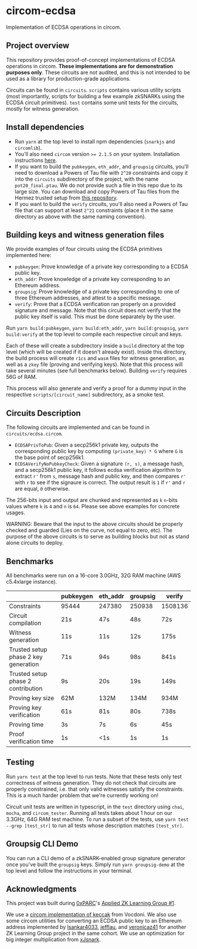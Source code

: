 # circom-ecdsa

Implementation of ECDSA operations in circom.

## Project overview

This repository provides proof-of-concept implementations of ECDSA operations in circom. **These implementations are for demonstration purposes only**. These circuits are not audited, and this is not intended to be used as a library for production-grade applications.

Circuits can be found in `circuits`. `scripts` contains various utility scripts (most importantly, scripts for building a few example zkSNARKs using the ECDSA circuit primitives). `test` contains some unit tests for the circuits, mostly for witness generation.

## Install dependencies

- Run `yarn` at the top level to install npm dependencies (`snarkjs` and `circomlib`).
- You'll also need `circom` version `>= 2.1.5` on your system. Installation instructions [here](https://docs.circom.io/getting-started/installation/).
- If you want to build the `pubkeygen`, `eth_addr`, and `groupsig` circuits, you'll need to download a Powers of Tau file with `2^20` constraints and copy it into the `circuits` subdirectory of the project, with the name `pot20_final.ptau`. We do not provide such a file in this repo due to its large size. You can download and copy Powers of Tau files from the Hermez trusted setup from [this repository](https://github.com/iden3/snarkjs#7-prepare-phase-2).
- If you want to build the `verify` circuits, you'll also need a Powers of Tau file that can support at least `2^21` constraints (place it in the same directory as above with the same naming convention).

## Building keys and witness generation files

We provide examples of four circuits using the ECDSA primitives implemented here:

- `pubkeygen`: Prove knowledge of a private key corresponding to a ECDSA public key.
- `eth_addr`: Prove knowledge of a private key corresponding to an Ethereum address.
- `groupsig`: Prove knowledge of a private key corresponding to one of three Ethereum addresses, and attest to a specific message.
- `verify`: Prove that a ECDSA verification ran properly on a provided signature and message. Note that this circuit does not verify that the public key itself is valid. This must be done separately by the user.

Run `yarn build:pubkeygen`, `yarn build:eth_addr`, `yarn build:groupsig`, `yarn build:verify` at the top level to compile each respective circuit and keys.

Each of these will create a subdirectory inside a `build` directory at the top level (which will be created if it doesn't already exist). Inside this directory, the build process will create `r1cs` and `wasm` files for witness generation, as well as a `zkey` file (proving and verifying keys). Note that this process will take several minutes (see full benchmarks below). Building `verify` requires 56G of RAM.

This process will also generate and verify a proof for a dummy input in the respective `scripts/[circuit_name]` subdirectory, as a smoke test.

## Circuits Description

The following circuits are implemented and can be found in `circuits/ecdsa.circom`.

- `ECDSAPrivToPub`: Given a secp256k1 private key, outputs the corresponding public key by computing `(private_key) * G` where `G` is the base point of secp256k1.
- `ECDSAVerifyNoPubkeyCheck`: Given a signature `(r, s)`, a message hash, and a secp256k1 public key, it follows ecdsa verification algorithm to extract `r'` from `s`, message hash and public key, and then compares `r'` with `r` to see if the signaure is correct. The output result is `1` if `r'` and `r` are equal, `0` otherwise.

The 256-bits input and output are chunked and represented as `k` `n`-bits values where `k` is `4` and `n` is `64`. Please see above examples for concrete usages.

WARNING: Beware that the input to the above circuits should be properly checked and guarded (Lies on the curve, not equal to zero, etc). The purpose of the above circuits is to serve as building blocks but not as stand alone circuits to deploy.

## Benchmarks

All benchmarks were run on a 16-core 3.0GHz, 32G RAM machine (AWS c5.4xlarge instance).

|                                      | pubkeygen | eth_addr | groupsig | verify  |
| ------------------------------------ | --------- | -------- | -------- | ------- |
| Constraints                          | 95444     | 247380   | 250938   | 1508136 |
| Circuit compilation                  | 21s       | 47s      | 48s      | 72s     |
| Witness generation                   | 11s       | 11s      | 12s      | 175s    |
| Trusted setup phase 2 key generation | 71s       | 94s      | 98s      | 841s    |
| Trusted setup phase 2 contribution   | 9s        | 20s      | 19s      | 149s    |
| Proving key size                     | 62M       | 132M     | 134M     | 934M    |
| Proving key verification             | 61s       | 81s      | 80s      | 738s    |
| Proving time                         | 3s        | 7s       | 6s       | 45s     |
| Proof verification time              | 1s        | <1s      | 1s       | 1s      |

## Testing

Run `yarn test` at the top level to run tests. Note that these tests only test correctness of witness generation. They do not check that circuits are properly constrained, i.e. that only valid witnesses satisfy the constraints. This is a much harder problem that we're currently working on!

Circuit unit tests are written in typescript, in the `test` directory using `chai`, `mocha`, and `circom_tester`. Running all tests takes about 1 hour on our 3.3GHz, 64G RAM test machine. To run a subset of the tests, use `yarn test --grep [test_str]` to run all tests whose description matches `[test_str]`.

## Groupsig CLI Demo

You can run a CLI demo of a zkSNARK-enabled group signature generator once you've built the `groupsig` keys. Simply run `yarn groupsig-demo` at the top level and follow the instructions in your terminal.

## Acknowledgments

This project was built during [0xPARC](http://0xparc.org/)'s [Applied ZK Learning Group #1](https://0xparc.org/blog/zk-learning-group).

We use a [circom implementation of keccak](https://github.com/vocdoni/keccak256-circom) from Vocdoni. We also use some circom utilities for converting an ECDSA public key to an Ethereum address implemented by [lsankar4033](https://github.com/lsankar4033), [jefflau](https://github.com/jefflau), and [veronicaz41](https://github.com/veronicaz41) for another ZK Learning Group project in the same cohort. We use an optimization for big integer multiplication from [xJsnark](https://github.com/akosba/xjsnark).
